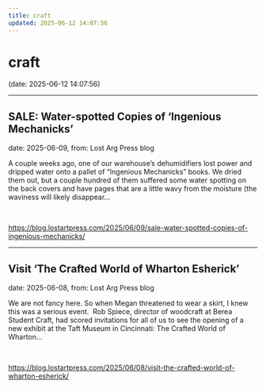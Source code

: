 ```yaml
---
title: craft
updated: 2025-06-12 14:07:56
---
```


# craft

(date: 2025-06-12 14:07:56)

---

## SALE: Water-spotted Copies of ‘Ingenious Mechanicks’

date: 2025-06-09, from: Lost Arg Press blog

A couple weeks ago, one of our warehouse’s dehumidifiers lost power and dripped water onto a pallet of “Ingenious Mechanicks” books. We dried them out, but a couple hundred of them suffered some water spotting on the back covers and have pages that are a little wavy from the moisture (the waviness will likely disappear... 

<br> 

<https://blog.lostartpress.com/2025/06/09/sale-water-spotted-copies-of-ingenious-mechanicks/>

---

## Visit ‘The Crafted World of Wharton Esherick’

date: 2025-06-08, from: Lost Arg Press blog

We are not fancy here. So when Megan threatened to wear a skirt, I knew this was a serious event.&#160; Rob Spiece, director of woodcraft at Berea Student Craft, had scored invitations for all of us to see the opening of a new exhibit at the Taft Museum in Cincinnati: The Crafted World of Wharton... 

<br> 

<https://blog.lostartpress.com/2025/06/08/visit-the-crafted-world-of-wharton-esherick/>

